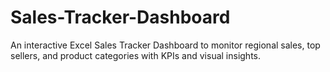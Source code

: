 # Sales-Tracker-Dashboard
An interactive Excel Sales Tracker Dashboard to monitor regional sales, top sellers, and product categories with KPIs and visual insights.
